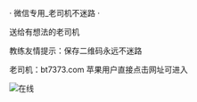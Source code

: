 · 微信专用_老司机不迷路 ·


送给有想法的老司机


教练友情提示：保存二维码永远不迷路

老司机：bt7373.com 苹果用户直接点击网址可进入

![在线](https://github.com/raran2018/zuixin/blob/master/Q.png?raw=true)





